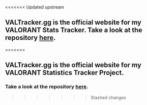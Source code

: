 <<<<<<< Updated upstream
## VALTracker.gg is the official website for my VALORANT Stats Tracker. Take a look at the repository [here](https://github.com/SpiritLetsPlays/VALTracker_desktop).
=======
## VALTracker.gg is the official website for my VALORANT Statistics Tracker Project. 
### Take a look at the repository [here](https://github.com/SpiritLetsPlays/VALTracker_desktop).
>>>>>>> Stashed changes
